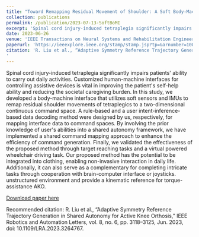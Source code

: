 ```yaml
---
title: "Toward Remapping Residual Movement of Shoulder: A Soft Body-Machine Interface (Under Review)"
collection: publications
permalink: /publication/2023-07-13-SoftBoMI
excerpt: 'Spinal cord injury-induced tetraplegia significantly impairs patients' ability to carry out daily activities. Customized human-machine interfaces for controlling assistive devices is vital in improving the patient's self-help ability and reducing the societal caregiving burden. In this study, we developed a body-machine interface that utilizes soft sensors and IMUs to remap residual shoulder movements of tetraplegics to a two-dimensional continuous command space. A rule-based and a user intent-inference-based data decoding method were designed by us, respectively, for mapping interface data to command spaces. By involving the prior knowledge of user's abilities into a shared autonomy framework, we have implemented a shared command mapping approach to enhance the efficiency of command generation. Finally, we validated the effectiveness of the proposed method through target reaching tasks and a virtual powered wheelchair driving task. Our proposed method has the potential to be integrated into clothing, enabling non-invasive interaction in daily life. Additionally, it can also serve as a complementary for completing intricate tasks through cooperation with brain-computer interface or joysticks. '
date: 2023-06-26
venue: 'IEEE Transactions on Neural Systems and Rehabilitation Engineering'
paperurl: 'https://ieeexplore.ieee.org/stamp/stamp.jsp?tp=&arnumber=10093012'
citation: 'R. Liu et al., “Adaptive Symmetry Reference Trajectory Generation in Shared Autonomy for Active Knee Orthosis,” IEEE Robotics and Automation Letters, vol. 8, no. 6, pp. 3118–3125, Jun. 2023, doi: 10.1109/LRA.2023.3264767.
'
---
```

Spinal cord injury-induced tetraplegia significantly impairs patients' ability to carry out daily activities. Customized human-machine interfaces for controlling assistive devices is vital in improving the patient's self-help ability and reducing the societal caregiving burden. In this study, we developed a body-machine interface that utilizes soft sensors and IMUs to remap residual shoulder movements of tetraplegics to a two-dimensional continuous command space. A rule-based and a user intent-inference-based data decoding method were designed by us, respectively, for mapping interface data to command spaces. By involving the prior knowledge of user's abilities into a shared autonomy framework, we have implemented a shared command mapping approach to enhance the efficiency of command generation. Finally, we validated the effectiveness of the proposed method through target reaching tasks and a virtual powered wheelchair driving task. Our proposed method has the potential to be integrated into clothing, enabling non-invasive interaction in daily life. Additionally, it can also serve as a complementary for completing intricate tasks through cooperation with brain-computer interface or joysticks.  unstructured environment and provide a kinematic reference for torque-assistance AKO.

[Download paper here](https://ieeexplore.ieee.org/stamp/stamp.jsp?tp=&arnumber=10093012)

Recommended citation: R. Liu et al., “Adaptive Symmetry Reference Trajectory Generation in Shared Autonomy for Active Knee Orthosis,” IEEE Robotics and Automation Letters, vol. 8, no. 6, pp. 3118–3125, Jun. 2023, doi: 10.1109/LRA.2023.3264767.


